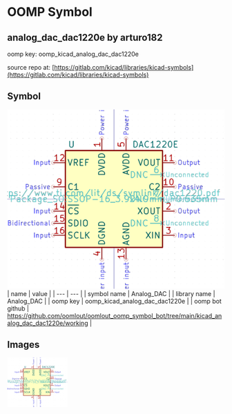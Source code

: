 # OOMP Symbol  
## analog_dac_dac1220e  by arturo182  
  
oomp key: oomp_kicad_analog_dac_dac1220e  
  
source repo at: [https://gitlab.com/kicad/libraries/kicad-symbols](https://gitlab.com/kicad/libraries/kicad-symbols)  
## Symbol  
  
[![working.png](working_600.png)](working.png)  
| name | value | 
| --- | --- | 
| symbol name | Analog_DAC | 
| library name | Analog_DAC | 
| oomp key | oomp_kicad_analog_dac_dac1220e | 
| oomp bot github | https://github.com/oomlout/oomlout_oomp_symbol_bot/tree/main/kicad_analog_dac_dac1220e/working | 
## Images  
  
[![working.png](working_140.png)](working.png)  
